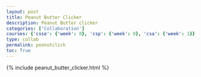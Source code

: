 ```yaml
---
layout: post
title: Peanut Butter Clicker
description: Peanut Butter clicker
categories: ['Collaboration']
courses: {'csse': {'week': 0}, 'csp': {'week': 0}, 'csa': {'week': 1}}
type: collab
permalink: peanutclick
toc: True
---
```


{% include peanut_butter_clicker.html %}